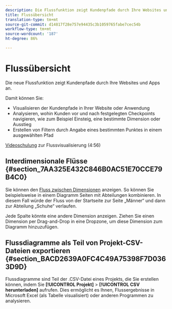 ```yaml
---
description: Die Flussfunktion zeigt Kundenpfade durch Ihre Websites und Apps an.
title: Flussübersicht
translation-type: tm+mt
source-git-commit: d14817f28e757e94435c3b1059765fabe7cec54b
workflow-type: tm+mt
source-wordcount: '187'
ht-degree: 86%

---
```



# Flussübersicht

Die neue Flussfunktion zeigt Kundenpfade durch Ihre Websites und Apps an.

Damit können Sie:

* Visualisieren der Kundenpfade in Ihrer Website oder Anwendung
* Analysieren, wohin Kunden vor und nach festgelegten Checkpoints navigieren, wie zum Beispiel Einsteig, eine bestimmte Dimension oder Ausstieg
* Erstellen von Filtern durch Angabe eines bestimmten Punktes in einem ausgewählten Pfad

[Videoschulung](https://experienceleague.adobe.com/docs/analytics-learn/tutorials/analysis-workspace/analyzing-customer-journeys/flow-visualization.html?lang=de-DE) zur Flussvisualisierung (4:56)

## Interdimensionale Flüsse {#section_7AA325E432C846B0AC51E70CCE79B4C0}

Sie können den [Fluss zwischen Dimensionen](/help/analysis-workspace/visualizations/c-flow/multi-dimensional-flow.md) anzeigen. So können Sie beispielsweise in einem Diagramm Seiten mit Abteilungen kombinieren. In diesem Fall würde der Fluss von der Startseite zur Seite „Männer“ und dann zur Abteilung „Schuhe“ verlaufen.

Jede Spalte könnte eine andere Dimension anzeigen. Ziehen Sie einen Dimension per Drag-and-Drop in eine Dropzone, um diese Dimension zum Diagramm hinzuzufügen.

## Flussdiagramme als Teil von Projekt-CSV-Dateien exportieren   {#section_BACD2639A0FC4C49A75398F7D0363D9D}

Flussdiagramme sind Teil der .CSV-Datei eines Projekts, die Sie erstellen können, indem Sie **[!UICONTROL Projekt]** > **[!UICONTROL CSV herunterladen]** aufrufen. Dies ermöglicht es Ihnen, Flussergebnisse in Microsoft Excel (als Tabelle visualisiert) oder anderen Programmen zu analysieren.
